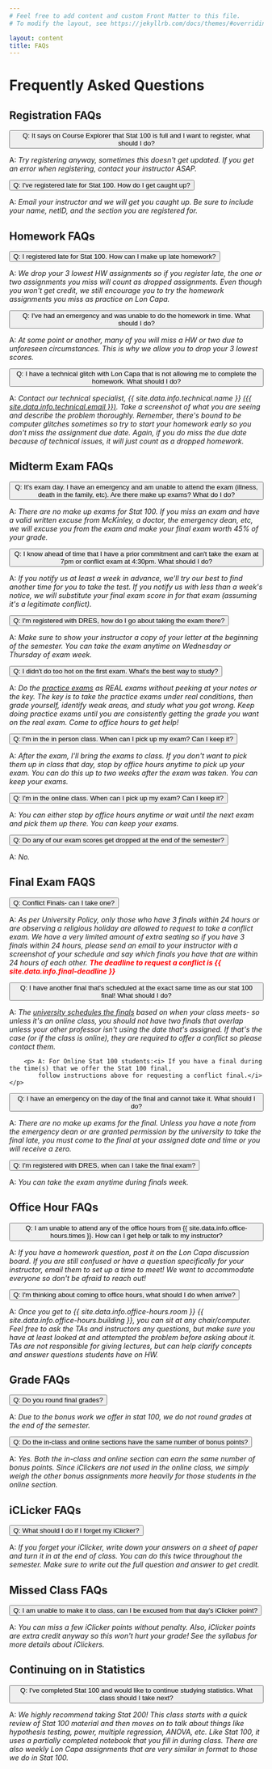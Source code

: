 ```yaml
---
# Feel free to add content and custom Front Matter to this file.
# To modify the layout, see https://jekyllrb.com/docs/themes/#overriding-theme-defaults

layout: content
title: FAQs
---
```


# Frequently Asked Questions

## Registration FAQs
<p>
  <button class="btn btn-primary" type="button" data-toggle="collapse" data-target="#faq1" aria-expanded="false" aria-controls="faq1">
    Q: It says on Course Explorer that Stat 100 is full and I want to register, what should I do?
  </button>
</p>
<div class="collapse" id="faq1">
  <div class="card card-body">
    <p>A: <i>Try registering anyway, sometimes this doesn't get updated.  If you get an error when registering, contact your instructor ASAP.</i></p>
  </div>
</div>

<p>
  <button class="btn btn-primary" type="button" data-toggle="collapse" data-target="#faq2" aria-expanded="false" aria-controls="faq2">
    Q: I've registered late for Stat 100.  How do I get caught up?
  </button>
</p>
<div class="collapse" id="faq2">
  <div class="card card-body">
    <p>A: <i> Email your instructor and we will get you caught up.
        Be sure to include your name, netID, and the section you are registered for.</i></p>
  </div>
</div>

## Homework FAQs
<p>
  <button class="btn btn-primary" type="button" data-toggle="collapse" data-target="#faq3" aria-expanded="false" aria-controls="faq3">
    Q: I registered late for Stat 100. How can I make up late homework?
  </button>
</p>
<div class="collapse" id="faq3">
  <div class="card card-body">
    <p>A: <i>We drop your 3 lowest HW assignments so if you register late,
            the one or two assignments you miss will count as dropped assignments. Even
            though you won't get credit, we still encourage you to try the homework assignments
            you miss as practice on Lon Capa. </i></p>
  </div>
</div>

<p>
  <button class="btn btn-primary" type="button" data-toggle="collapse" data-target="#faq4" aria-expanded="false" aria-controls="faq4">
    Q: I've had an emergency and was unable to do the homework in time. What should I do?
  </button>
</p>
<div class="collapse" id="faq4">
  <div class="card card-body">
    <p>A: <i> At some point or another, many of you will miss a HW or two due to unforeseen circumstances.
            This is why we allow you to drop your 3 lowest scores. </i></p>
  </div>
</div>

<p>
  <button class="btn btn-primary" type="button" data-toggle="collapse" data-target="#faq5" aria-expanded="false" aria-controls="faq5">
    Q: I have a technical glitch with Lon Capa that is not allowing me to complete the homework. What should I do?
  </button>
</p>
<div class="collapse" id="faq5">
  <div class="card card-body">
    <p>A: <i>Contact our technical specialist, {{ site.data.info.technical.name }} <a href="mailto:{{ site.data.info.technical.email }}">({{ site.data.info.technical.email }})</a>.
            Take a screenshot of what you are seeing and describe the problem thoroughly. Remember, there's bound to be computer
            glitches sometimes so try to start your homework early so you don't miss the assignment due date. Again, if you do miss
            the due date because of technical issues, it will just count as a dropped homework. </i></p>
  </div>
</div>

## Midterm Exam FAQs
<p>
  <button class="btn btn-primary" type="button" data-toggle="collapse" data-target="#faq6" aria-expanded="false" aria-controls="faq6">
    Q: It's exam day.  I have an emergency and am unable to attend the exam (illness, death in the family, etc).  Are there make up exams? What do I do?
  </button>
</p>
<div class="collapse" id="faq6">
  <div class="card card-body">
    <p>A: <i>There are no make up exams for Stat 100. If you miss an exam and have a valid written excuse from
            McKinley, a doctor, the emergency dean, etc, we will excuse you from the exam and make your final exam
            worth 45% of your grade.</i></p>
  </div>
</div>

<p>
  <button class="btn btn-primary" type="button" data-toggle="collapse" data-target="#faq7" aria-expanded="false" aria-controls="faq7">
    Q:  I know ahead of time that I have a prior commitment and can't take the exam at 7pm or conflict exam at 4:30pm. What should I do?
  </button>
</p>
<div class="collapse" id="faq7">
  <div class="card card-body">
    <p>A: <i>If you notify us at least a week in advance, we'll try our best to find another time for
            you to take the test. If you notify us with less than a week's notice, we will substitute your
            final exam score in for that exam (assuming it's a legitimate conflict).</i></p>
  </div>
</div>

<p>
  <button class="btn btn-primary" type="button" data-toggle="collapse" data-target="#faq8" aria-expanded="false" aria-controls="faq8">
    Q:  I'm registered with DRES, how do I go about taking the exam there?
  </button>
</p>
<div class="collapse" id="faq8">
  <div class="card card-body">
    <p>A: <i> Make sure to show your instructor a copy of your letter at the beginning of the semester.
            You can take the exam anytime on Wednesday or Thursday of exam week.</i></p>
  </div>
</div>

<p>
  <button class="btn btn-primary" type="button" data-toggle="collapse" data-target="#faq9" aria-expanded="false" aria-controls="faq9">
    Q: I didn't do too hot on the first exam. What's the best way to study?
  </button>
</p>
<div class="collapse" id="faq9">
  <div class="card card-body">
    <p>A: <i> Do the <a href="{{ site.data.info.exam-link }}" target="blank">practice exams</a> as REAL exams without
            peeking at your notes or the key. The key is to take the practice exams under real conditions, then
            grade yourself, identify weak areas, and study what you got wrong. Keep doing practice exams until
            you are consistently getting the grade you want on the real exam. Come to office hours to get help!</i></p>
  </div>
</div>

<p>
  <button class="btn btn-primary" type="button" data-toggle="collapse" data-target="#faq10" aria-expanded="false" aria-controls="faq10">
    Q: I'm in the in person class. When can I pick up my exam?  Can I keep it?
  </button>
</p>
<div class="collapse" id="faq10">
  <div class="card card-body">
    <p>A: <i>After the exam, I'll bring the exams to class.  If you don't want to pick them up in class that day,
            stop by office hours anytime to pick up your exam.  You can do this up to two weeks after the exam was taken.
            You can keep your exams. </i></p>
  </div>
</div>

<p>
  <button class="btn btn-primary" type="button" data-toggle="collapse" data-target="#faq11" aria-expanded="false" aria-controls="faq11">
    Q: I'm in the online class. When can I pick up my exam?  Can I keep it?
  </button>
</p>
<div class="collapse" id="faq11">
  <div class="card card-body">
    <p>A: <i>You can either stop by office hours anytime or wait until the next exam and pick them up there.
            You can keep your exams. </i></p>
  </div>
</div>

<p>
  <button class="btn btn-primary" type="button" data-toggle="collapse" data-target="#faq12" aria-expanded="false" aria-controls="faq12">
    Q: Do any of our exam scores get dropped at the end of the semester?
  </button>
</p>
<div class="collapse" id="faq12">
  <div class="card card-body">
    <p>A: <i>No. </i></p>
  </div>
</div>

## Final Exam FAQS
<p>
  <button class="btn btn-primary" type="button" data-toggle="collapse" data-target="#faq13" aria-expanded="false" aria-controls="faq13">
    Q: Conflict Finals- can I take one?
  </button>
</p>
<div class="collapse" id="faq13">
  <div class="card card-body">
    <p>A: <i> As per University
            Policy, only those who have 3 finals within 24 hours or are observing a religious holiday are allowed
            to request to take a conflict exam.
            We have a very limited amount of extra seating so if you have 3 finals within 24 hours, please send an
            email to your instructor with a screenshot of your schedule and say which finals you have that are within
            24 hours of each other. <b style="color:red;">The deadline to request a conflict is {{ site.data.info.final-deadline }}</b></i></p>
  </div>
</div>

<p>
  <button class="btn btn-primary" type="button" data-toggle="collapse" data-target="#faq14" aria-expanded="false" aria-controls="faq14">
    Q:  I have another final that's scheduled at the exact same time as our stat 100 final!  What should I do?
  </button>
</p>
<div class="collapse" id="faq14">
  <div class="card card-body">
    <p>A: <i>The <a href="{{ site.data.info.uiucfinals }}" target="blank">university schedules the finals</a> based on when your class meets- so unless it's an online class, you should not have two finals that overlap unless your other professor isn't using the date that's assigned.  If that's the case (or if the class is online), they are required to offer a conflict so please contact them.</i></p>

        <p> A: For Online Stat 100 students:<i> If you have a final during the time(s) that we offer the Stat 100 final,
            follow instructions above for requesting a conflict final.</i></p>
  </div>
</div>

<p>
  <button class="btn btn-primary" type="button" data-toggle="collapse" data-target="#faq15" aria-expanded="false" aria-controls="faq15">
    Q: I have an emergency on the day of the final and cannot take it.  What should I do?
  </button>
</p>
<div class="collapse" id="faq15">
  <div class="card card-body">
    <p>A: <i>There are no make up exams for the final.  Unless you have a note from the emergency dean or are
            granted permission by the university to take the final late, you must come to the final at your assigned
            date and time or you will receive a zero.</i></p>
  </div>
</div>

<p>
  <button class="btn btn-primary" type="button" data-toggle="collapse" data-target="#faq16" aria-expanded="false" aria-controls="faq16">
    Q:  I'm registered with DRES, when can I take the final exam?
  </button>
</p>
<div class="collapse" id="faq16">
  <div class="card card-body">
    <p>A: <i>You can take the exam anytime during finals week.</i></p>
  </div>
</div>

## Office Hour FAQs
<p>
  <button class="btn btn-primary" type="button" data-toggle="collapse" data-target="#faq17" aria-expanded="false" aria-controls="faq17">
    Q:  I am unable to attend any of the office hours from {{ site.data.info.office-hours.times }}. How can I get help or talk to my instructor?
  </button>
</p>
<div class="collapse" id="faq17">
  <div class="card card-body">
    <p>A: <i>If you have a homework question, post it on the Lon Capa discussion board. If you are still
            confused or have a question specifically for your instructor, email them to set up a time to meet!
            We want to accommodate everyone so don't be afraid to reach out!</i></p>
  </div>
</div>

<p>
  <button class="btn btn-primary" type="button" data-toggle="collapse" data-target="#faq18" aria-expanded="false" aria-controls="faq18">
    Q: I'm thinking about coming to office hours, what should I do when arrive?
  </button>
</p>
<div class="collapse" id="faq18">
  <div class="card card-body">
    <p>A: <i>Once you get to {{ site.data.info.office-hours.room }} {{ site.data.info.office-hours.building }}, you can sit at any chair/computer.  Feel free to ask the TAs and instructors
            any questions, but make sure you have at least looked at and attempted the problem before asking about it.
            TAs are not responsible for giving lectures, but can help clarify concepts and answer questions students have on HW.</i></p>
  </div>
</div>

## Grade FAQs
<p>
  <button class="btn btn-primary" type="button" data-toggle="collapse" data-target="#faq19" aria-expanded="false" aria-controls="faq19">
    Q: Do you round final grades?
  </button>
</p>
<div class="collapse" id="faq19">
  <div class="card card-body">
    <p>A: <i>Due to the bonus work we offer in stat 100, we do not round grades at the end of the semester.</i></p>
  </div>
</div>

<p>
  <button class="btn btn-primary" type="button" data-toggle="collapse" data-target="#faq20" aria-expanded="false" aria-controls="faq20">
    Q: Do the in-class and online sections have the same number of bonus points?
  </button>
</p>
<div class="collapse" id="faq20">
  <div class="card card-body">
    <p>A: <i>Yes. Both the in-class and online section can earn the same number of bonus points.
                 Since iClickers are not used in the online class, we simply weigh the other bonus assignments
                 more heavily for those students in the online section.</i></p>
  </div>
</div>

## iCLicker FAQs
<p>
  <button class="btn btn-primary" type="button" data-toggle="collapse" data-target="#faq21" aria-expanded="false" aria-controls="faq21">
    Q: What should I do if I forget my iClicker?
  </button>
</p>
<div class="collapse" id="faq21">
  <div class="card card-body">
    <p>A: <i>If you forget your iClicker, write down your answers on a sheet of paper and turn it
            in at the end of class. You can do this twice throughout the semester.  Make sure to write
            out the full question and answer to get credit.</i></p>
  </div>
</div>

## Missed Class FAQs
<p>
  <button class="btn btn-primary" type="button" data-toggle="collapse" data-target="#faq22" aria-expanded="false" aria-controls="faq22">
    Q:  I am unable to make it to class, can I be excused from that day's iClicker point?
  </button>
</p>
<div class="collapse" id="faq22">
  <div class="card card-body">
    <p>A: <i>You can miss a few iClicker points without penalty. Also, iClicker points are
            extra credit anyway so this won't hurt your grade!
            See the syllabus for more details about iClickers. </i></p>
  </div>
</div>

## Continuing on in Statistics
<p>
  <button class="btn btn-primary" type="button" data-toggle="collapse" data-target="#faq23" aria-expanded="false" aria-controls="faq23">
    Q: I've completed Stat 100 and would like to continue studying statistics. What class should I take next?
  </button>
</p>
<div class="collapse" id="faq23">
  <div class="card card-body">
    <p>A: <i>We highly recommend taking Stat 200! This class starts with a quick review of Stat 100 material
            and then moves on to talk about things like hypothesis testing, power, multiple regression, ANOVA, etc. Like Stat 100,
            it uses a partially completed notebook that you fill in during class. There are also weekly Lon Capa assignments
            that are very similar in format to those we do in Stat 100.</i></p>
  </div>
</div>
